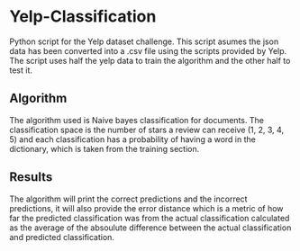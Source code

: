 # Yelp-Classification
Python script for the Yelp dataset challenge.
This script asumes the json data has been converted into a .csv file using the scripts provided by Yelp.
The script uses half the yelp data to train the algorithm and the other half to test it.

## Algorithm
The algorithm used is Naive bayes classification for documents. 
The classification space is the number of stars a review can receive (1, 2, 3, 4, 5) 
and each classification has a probability of having a word in the dictionary, which is taken from the training section.

## Results
The algorithm will print the correct predictions and the incorrect predictions, it will also provide
the error distance which is a metric of how far the predicted classification was from the actual classification 
calculated as the average of the absoulute difference between the actual classification and predicted classification.
